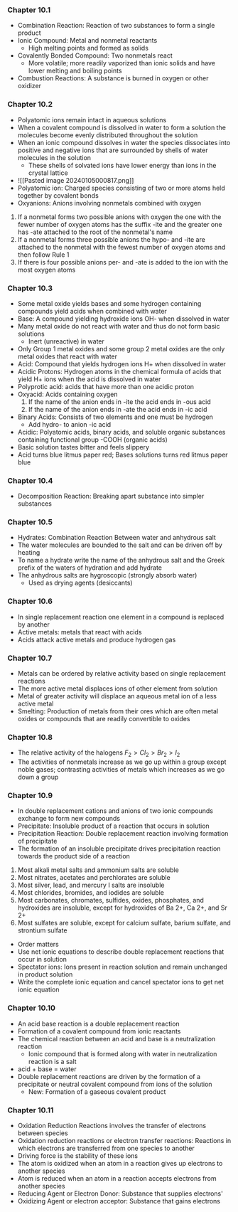 ### Chapter 10.1
- Combination Reaction: Reaction of two substances to form a single product
- Ionic Compound: Metal and nonmetal reactants
	- High melting points and formed as solids
- Covalently Bonded Compound: Two nonmetals react
	- More volatile; more readily vaporized than ionic solids and have lower melting and boiling points
- Combustion Reactions: A substance is burned in oxygen or other oxidizer
### Chapter 10.2
- Polyatomic ions remain intact in aqueous solutions
- When a covalent compound is dissolved in water to form a solution the molecules become evenly distributed throughout the solution
- When an ionic compound dissolves in water the species dissociates into positive and negative ions that are surrounded by shells of water molecules in the solution
	- These shells of solvated ions have lower energy than ions in the crystal lattice
- ![[Pasted image 20240105000817.png]]
- Polyatomic ion: Charged species consisting of two or more atoms held together by covalent bonds
- Oxyanions: Anions involving nonmetals combined with oxygen
1. If a nonmetal forms two possible anions with oxygen the one with the fewer number of oxygen atoms has the suffix -ite and the greater one has -ate attached to the root of the nonmetal's name
2. If a nonmetal forms three possible anions the hypo- and -ite are attached to the nonmetal with the fewest number of oxygen atoms and then follow Rule 1
3. If there is four possible anions per- and -ate is added to the ion with the most oxygen atoms
### Chapter 10.3
- Some metal oxide yields bases and some hydrogen containing compounds yield acids when combined with water
- Base: A compound yielding hydroxide ions OH- when dissolved in water
- Many metal oxide do not react with water and thus do not form basic solutions
	- Inert (unreactive) in water
- Only Group 1 metal oxides and some group 2 metal oxides are the only metal oxides that react with water
- Acid: Compound that yields hydrogen ions H+ when dissolved in water
- Acidic Protons: Hydrogen atoms in the chemical formula of acids that yield H+ ions when the acid is dissolved in water
- Polyprotic acid: acids that have more than one acidic proton
- Oxyacid: Acids containing oxygen
	1. If the name of the anion ends in -ite the acid ends in -ous acid
	2. If the name of the anion ends in -ate the acid ends in -ic acid
- Binary Acids: Consists of two elements and one must be hydrogen
	- Add hydro- to anion -ic acid
- Acidic: Polyatomic acids, binary acids, and soluble organic substances containing functional group -COOH (organic acids)
- Basic solution tastes bitter and feels slippery
- Acid turns blue litmus paper red; Bases solutions turns red litmus paper blue
### Chapter 10.4
- Decomposition Reaction: Breaking apart substance into simpler substances
### Chapter 10.5
- Hydrates: Combination Reaction Between water and anhydrous salt
- The water molecules are bounded to the salt and can be driven off by heating
- To name a hydrate write the name of the anhydrous salt and the Greek prefix of the waters of hydration and add hydrate
- The anhydrous salts are hygroscopic (strongly absorb water)
	- Used as drying agents (desiccants)
### Chapter 10.6
- In single replacement reaction one element in a compound is replaced by another
- Active metals: metals that react with acids
- Acids attack active metals and produce hydrogen gas
### Chapter 10.7
- Metals can be ordered by relative activity based on single replacement reactions
- The more active metal displaces ions of other element from solution
- Metal of greater activity will displace an aqueous metal ion of a less active metal
- Smelting: Production of metals from their ores which are often metal oxides or compounds that are readily convertible to oxides
### Chapter 10.8
- The relative activity of the halogens $F_2>Cl_2>Br_2>I_2$
- The activities of nonmetals increase as we go up within a group except noble gases; contrasting activities of metals which increases as we go down a group
### Chapter 10.9
- In double replacement cations and anions of two ionic compounds exchange to form new compounds
- Precipitate: Insoluble product of a reaction that occurs in solution
- Precipitation Reaction: Double replacement reaction involving formation of precipitate
- The formation of an insoluble precipitate drives precipitation reaction towards the product side of a reaction
1. Most alkali metal salts and ammonium salts are soluble
2. Most nitrates, acetates and perchlorates are soluble
3. Most silver, lead, and mercury I salts are insoluble
4. Most chlorides, bromides, and iodides are soluble
5. Most carbonates, chromates, sulfides, oxides, phosphates, and hydroxides are insoluble, except for hydroxides of Ba 2+, Ca 2+, and Sr 2+
6. Most sulfates are soluble, except for calcium sulfate, barium sulfate, and strontium sulfate
- Order matters
- Use net ionic equations to describe double replacement reactions that occur in solution
- Spectator ions: Ions present in reaction solution and remain unchanged in product solution
- Write the complete ionic equation and cancel spectator ions to get net ionic equation
### Chapter 10.10
- An acid base reaction is a double replacement reaction
- Formation of a covalent compound from ionic reactants
- The chemical reaction between an acid and base is a neutralization reaction
	- Ionic compound that is formed along with water in neutralization reaction is a salt
- acid + base = water
- Double replacement reactions are driven by the formation of a precipitate or neutral covalent compound from ions of the solution
	- New: Formation of a gaseous covalent product
### Chapter 10.11
- Oxidation Reduction Reactions involves the transfer of electrons between species
- Oxidation reduction reactions or electron transfer reactions: Reactions in which electrons are transferred from one species to another
- Driving force is the stability of these ions
- The atom is oxidized when an atom in a reaction gives up electrons to another species
- Atom is reduced when an atom in a reaction accepts electrons from another species
- Reducing Agent or Electron Donor: Substance that supplies electrons'
- Oxidizing Agent or electron acceptor: Substance that gains electrons